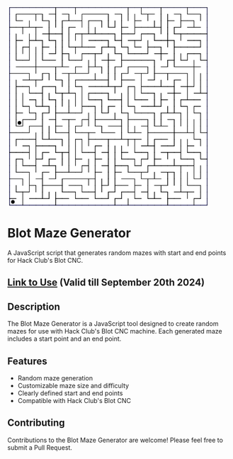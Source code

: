 ![Cover](https://github.com/KrishOnGH/Maze-Generator-Blot/blob/2e8b58ab7336684e8c900b7bd7cdfa17073c27af/image.png)

# Blot Maze Generator

A JavaScript script that generates random mazes with start and end points for Hack Club's Blot CNC.

## [Link to Use](https://blot.hackclub.com/editor?shareId=31d5573b-77dd-462d-9433-28edef318352) (Valid till September 20th 2024)

## Description

The Blot Maze Generator is a JavaScript tool designed to create random mazes for use with Hack Club's Blot CNC machine. Each generated maze includes a start point and an end point.

## Features

- Random maze generation
- Customizable maze size and difficulty
- Clearly defined start and end points
- Compatible with Hack Club's Blot CNC

## Contributing

Contributions to the Blot Maze Generator are welcome! Please feel free to submit a Pull Request.
